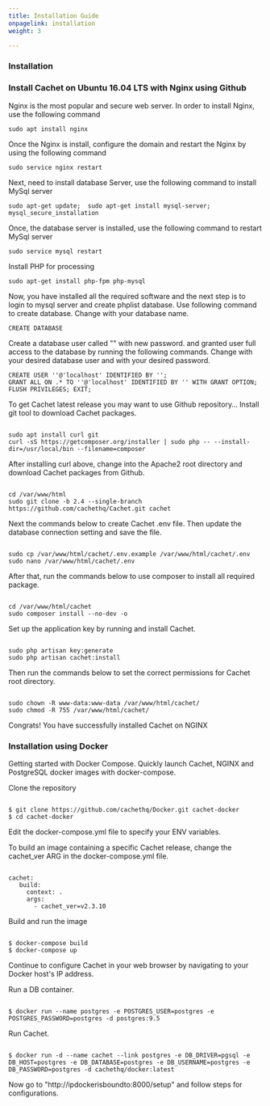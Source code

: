 ```yaml
---
title: Installation Guide
onpagelink: installation
weight: 3

---
```


### Installation

### Install Cachet on Ubuntu 16.04 LTS with Nginx using Github

Nginx is the most popular and secure web server. In order to install Nginx, use the following command

 ```
 sudo apt install nginx 
```

Once the Nginx is install, configure the domain and restart the Nginx by using the following command

 ```
 sudo service nginx restart 
```

Next, need to install database Server, use the following command to install MySql server

 ```
 sudo apt-get update;  sudo apt-get install mysql-server; mysql_secure_installation 
```

Once, the database server is installed, use the following command to restart MySql server

 ```
 sudo service mysql restart 
```

Install PHP for processing

 ```
 sudo apt-get install php-fpm php-mysql
```

Now, you have installed all the required software and the next step is to login to mysql server and create phplist database. Use following command to create database. Change with your database name.

 ```
 CREATE DATABASE  
```

Create a database user called "" with new password. and granted user full access to the database by running the following commands. Change with your desired database user and with your desired password.

 ```
 CREATE USER ''@'localhost' IDENTIFIED BY ''; 
 GRANT ALL ON .* TO ''@'localhost' IDENTIFIED BY '' WITH GRANT OPTION;
 FLUSH PRIVILEGES; EXIT;
```

To get Cachet latest release you may want to use Github repository… Install git tool to download Cachet packages.

 ```
 
sudo apt install curl git
curl -sS https://getcomposer.org/installer | sudo php -- --install-dir=/usr/local/bin --filename=composer

```

After installing curl above, change into the Apache2 root directory and download Cachet packages from Github.

 ```
 
cd /var/www/html
sudo git clone -b 2.4 --single-branch https://github.com/cachethq/Cachet.git cachet

```

Next the commands below to create Cachet .env file. Then update the database connection setting and save the file.

 ```
 
sudo cp /var/www/html/cachet/.env.example /var/www/html/cachet/.env
sudo nano /var/www/html/cachet/.env

```

After that, run the commands below to use composer to install all required package.

 ```
 
cd /var/www/html/cachet
sudo composer install --no-dev -o

```

Set up the application key by running and install Cachet.

 ```
 
sudo php artisan key:generate
sudo php artisan cachet:install

```

Then run the commands below to set the correct permissions for Cachet root directory.

 ```
 
sudo chown -R www-data:www-data /var/www/html/cachet/
sudo chmod -R 755 /var/www/html/cachet/

```

Congrats! You have successfully installed Cachet on NGINX

### Installation using Docker

Getting started with Docker Compose. Quickly launch Cachet, NGINX and PostgreSQL docker images with docker-compose.

Clone the repository

 ```
 
$ git clone https://github.com/cachethq/Docker.git cachet-docker
$ cd cachet-docker

```

Edit the docker-compose.yml file to specify your ENV variables.

To build an image containing a specific Cachet release, change the cachet\_ver ARG in the docker-compose.yml file.

 ```
 
cachet:
    build:
      context: .
      args:
        - cachet_ver=v2.3.10

```

Build and run the image

 ```
 
$ docker-compose build
$ docker-compose up

```

Continue to configure Cachet in your web browser by navigating to your Docker host's IP address.

Run a DB container.

 ```
 
$ docker run --name postgres -e POSTGRES_USER=postgres -e POSTGRES_PASSWORD=postgres -d postgres:9.5

```

Run Cachet.

 ```
 
$ docker run -d --name cachet --link postgres -e DB_DRIVER=pgsql -e DB_HOST=postgres -e DB_DATABASE=postgres -e DB_USERNAME=postgres -e DB_PASSWORD=postgres -d cachethq/docker:latest

```

Now go to "http://ipdockerisboundto:8000/setup" and follow steps for configurations.
